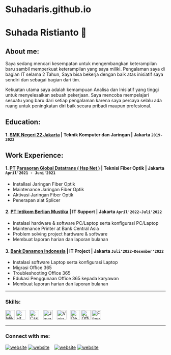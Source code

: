 # Suhadaris.github.io
# Suhada Ristianto 👋
## About me:
Saya sedang mencari kesempatan untuk mengembangkan keterampilan baru sambil memperkuat keterampilan yang saya miliki. Pengalaman saya di bagian IT selama 2 Tahun, Saya bisa bekerja dengan baik atas inisiatif saya sendiri dan sebagai bagian dari tim.

Kekuatan utama saya adalah kemampuan Analisa dan Inisiatif yang tinggi untuk menyelesaikan sebuah pekerjaan. Saya mencoba mempelajari sesuatu yang baru dari setiap pengalaman karena saya percaya selalu ada ruang untuk peningkatan diri baik secara pribadi maupun profesional.


## Education:

#### 1. [SMK Negeri 22 Jakarta](https://www.smkn22jakarta.sch.id/) | Teknik Komputer dan Jaringan | Jakarta `2019-2022`
   

## Work Experience:
#### 1. [PT Parsaoran Global Datatrans ( Hsp Net )](https://hsp.net.id/) | Teknisi Fiber Optik | Jakarta `April'2021 - Juni'2021`
   - Installasi Jaringan Fiber Optik
   - Maintenance Jaringan Fiber Optik
   - Aktivasi Jaringan Fiber Optik
   - Penerapan alat Splicer
#### 2. [PT Intikom Berlian Mustika](https://intikom.com/) | IT Support | Jakarta `April'2022-Juli'2022`
   - Instalasi hardware & software PC/Laptop serta konfigurasi PC/Laptop
   - Maintenance Printer at Bank Central Asia 
   - Problem solving project hardware & software
   - Membuat laporan harian dan laporan bulanan
#### 3. [Bank Danamon Indonesia](https://www.danamon.co.id/id) | IT Project | Jakarta `Juli'2022-Desember'2022`
   - Instalasi software Laptop serta konfigurasi Laptop
   - Migrasi Office 365
   - Troubleshooting Office 365
   - Edukasi Penggunaan Office 365 kepada karyawan 
   - Membuat laporan harian dan laporan bulanan
   ---

### Skills:

[<img align="left" alt="Mikrotik" width="30px" src="https://cdn.shopify.com/s/files/1/0653/8759/3953/files/512.png?v=1657867177&width=500" />][webdev]
[<img align="left" alt="Html" width="30px" src="https://mfaruq96.github.io/assets/img/icons/html.png" style="padding-right:10px;" />][webdev]
[<img align="left" alt="Css" width="30px" src="https://mfaruq96.github.io/assets/img/icons/css.png" style="padding-right:10px;" />][webdev]
[<img align="left" alt="JavaScript" width="30px" src="https://mfaruq96.github.io/assets/img/icons/javascript.png" style="padding-right:10px;" />][webdev]
[<img align="left" alt="Voip" width="30px" src="https://encrypted-tbn0.gstatic.com/images?q=tbn:ANd9GcRoPTaMCq4shfMVioECQzQ_pxObBY-MJUf9XmpO4JjP1g&s" style="padding-right:10px;" />][webdev]
[<img align="left" alt="Debian" width="30px" src="https://encrypted-tbn0.gstatic.com/images?q=tbn:ANd9GcQ4OBqJTqQC8KfV-A8zlehebcdJI_I6LVkbpeTGM6eLRXZ81dyS7Elh&usqp=CAE&s" />][webdev]
[<img align="left" alt="Office 365" width="30px" src="https://encrypted-tbn0.gstatic.com/images?q=tbn:ANd9GcRl4ehiizXVW9mjX6Nw-cexnG2HGD7UCDaeVMaMRLtS9uehZf5h5ihJYjyGlsAARHue7VI&usqp=CAU" />][webdev]
[<img align="left" alt="Fiber Optic" width="30px" src="https://img.freepik.com/premium-vector/optical-cable-logo-design-vector_523404-460.jpg" />][webdev]

<br />
<br />

---
### Connect with me:

[![website](./img/linkedin-light.svg)](https://https://www.linkedin.com/in/suhada-ristianto-6b31a2235-#gh-light-mode-only)
[![website](./img/linkedin-dark.svg)](https://https://www.linkedin.com/in/suhada-ristianto-6b31a2235/#gh-dark-mode-only)
&nbsp;&nbsp;
[![website](./img/instagram-light.svg)](https://www.instagram.com/shdrstn#gh-light-mode-only)
[![website](./img/instagram-dark.svg)](https://www.instagram.com/shdrstn#gh-dark-mode-only)



[webdev]: https://github.com/SuhadaRistianto/SuhadaRistianto

